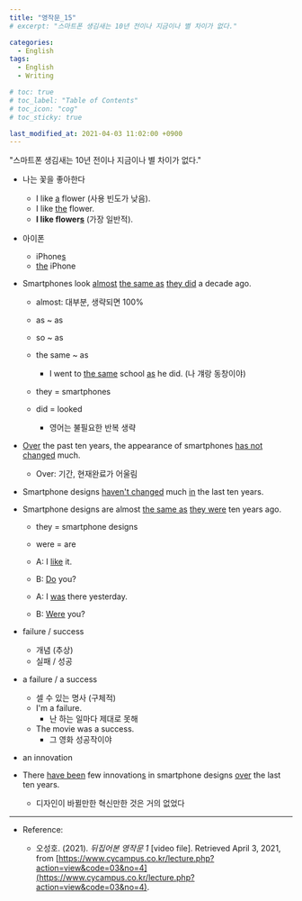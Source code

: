 ```yaml
---
title: "영작문_15"
# excerpt: "스마트폰 생김새는 10년 전이나 지금이나 별 차이가 없다."

categories:
  - English
tags:
  - English
  - Writing

# toc: true 
# toc_label: "Table of Contents" 
# toc_icon: "cog"
# toc_sticky: true 

last_modified_at: 2021-04-03 11:02:00 +0900
---
```


"스마트폰 생김새는 10년 전이나 지금이나 별 차이가 없다."

* 나는 꽃을 좋아한다
    * I like <u>a</u> flower (사용 빈도가 낮음).
    * I like <u>the</u> flower.
    * **I like flower<u>s</u>** (가장 일반적).

* 아이폰
    * iPhone<u>s</u>
    * <u>the</u> iPhone

* Smartphones look <u>almost</u> <u>the same as</u> <u>they did</u> a decade ago.
    * almost: 대부분, 생략되면 100%

    * as ~ as
    * so ~ as
    * the same ~ as
        * I went to <u>the same</u> school <u>as</u> he did. (나 걔랑 동창이야)

    * they = smartphones
    * did = looked
        * 영어는 불필요한 반복 생략


* <u>Over</u> the past ten years, the appearance of smartphones <u>has not changed</u> much.
    * Over: 기간, 현재완료가 어울림

* Smartphone designs <u>haven't changed</u> much <u>in</u> the last ten years.
* Smartphone designs are almost <u>the same as</u> <u>they were</u> ten years ago.
    * they = smartphone designs
    * were = are

    * A: I <u>like</u> it.
    * B: <u>Do</u> you?
    
    * A: I <u>was</u> there yesterday.
    * B: <u>Were</u> you?

* failure / success
    * 개념 (추상)
    * 실패 / 성공 

* a failure / a success
    * 셀 수 있는 명사 (구체적)
    * I'm a failure.
        * 난 하는 일마다 제대로 못해
    * The movie was a success.
        * 그 영화 성공작이야

* an innovation
* There <u>have been</u> few innovation<u>s</u> in smartphone designs <u>over</u> the last ten years. 
    * 디자인이 바뀔만한 혁신만한 것은 거의 없었다

*** 

* Reference: 

    * 오성호. (2021). *뒤집어본 영작문 1* [video file]. Retrieved April 3, 2021, from [https://www.cycampus.co.kr/lecture.php?action=view&code=03&no=4](https://www.cycampus.co.kr/lecture.php?action=view&code=03&no=4).
